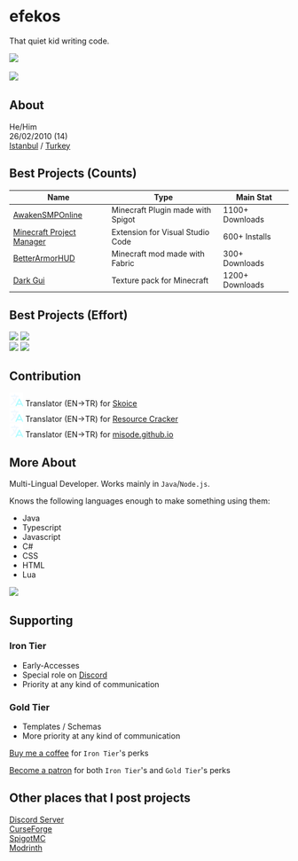 # efekos
That quiet kid writing code.

![](https://github-readme-stats.vercel.app/api?username=efekos&count_private=true&show_icons=true&custom_title=Github%20Stats&bg_color=0b0d17&text_color=fcfdff&border_color=272c46&include_all_commits=true)

![](https://github-profile-trophy.vercel.app/?username=efekos)

## About
He/Him\
26/02/2010 (14)\
[Istanbul](https://google.com/search?q=İstanbul) / [Turkey](https://www.google.com/search?q=Türkiye)

## Best Projects (Counts)
            
| Name | Type | Main Stat |
|------|------|-----------|
| [AwakenSMPOnline](https://www.spigotmc.org/resources/awakensmp-online.102573/) | Minecraft Plugin made with Spigot | 1100+ Downloads |
| [Minecraft Project Manager](https://marketplace.visualstudio.com/items?itemName=efekos.minecraft-project-manager) | Extension for Visual Studio Code | 600+ Installs
| [BetterArmorHUD](https://modrinth.com/mod/betterarmorhud) | Minecraft mod made with Fabric | 300+ Downloads |
| [Dark Gui](https://legacy.curseforge.com/minecraft/texture-packs/dark-gui-by-efekos) | Texture pack for Minecraft | 1200+ Downloads |

## Best Projects (Effort)

[![](https://github-readme-stats.vercel.app/api/pin/?username=efekos&repo=Simpler&bg_color=0b0d17&text_color=fcfdff&border_color=272c46)](https://github.com/efekos/Simpler)
[![](https://github-readme-stats.vercel.app/api/pin/?username=efekos&repo=AwakenSMPOnline&bg_color=0b0d17&text_color=fcfdff&border_color=272c46)](https://github.com/efekos/AwakenSMPOnline)\
[![](https://github-readme-stats.vercel.app/api/pin/?username=efekos&repo=Classes&bg_color=0b0d17&text_color=fcfdff&border_color=272c46)](https://github.com/efekos/Classes)
[![](https://github-readme-stats.vercel.app/api/pin/?username=efekos&repo=PortfolioGenerator&bg_color=0b0d17&text_color=fcfdff&border_color=272c46)](https://github.com/efekos/UserCrates)

## Contribution

<img src="./translator.svg" width="25" height="25" /> Translator (EN->TR) for [Skoice](https://github.com/Skoice/skoice)\
<img src="./translator.svg" width="25" height="25" /> Translator (EN->TR) for [Resource Cracker](https://github.com/Stein-N/Resource-Cracker)\
<img src="./translator.svg" width="25" height="25" /> Translator (EN->TR) for [misode.github.io](https://github.com/misode/misode.github.io)

## More About

Multi-Lingual Developer. Works mainly in `Java`/`Node.js`.

Knows the following languages enough to make something using them:
* Java
* Typescript
* Javascript
* C#
* CSS
* HTML
* Lua

![](https://github-readme-stats.vercel.app/api/top-langs/?username=efekos&bg_color=0b0d17&text_color=fcfdff&border_color=272c46)

## Supporting

### Iron Tier
* Early-Accesses
* Special role on [Discord](https://discord.gg/8PPgcmYNf4)
* Priority at any kind of communication

### Gold Tier
* Templates / Schemas
* More priority at any kind of communication

[Buy me a coffee](https://www.buymeacoffee.com/efekos) for `Iron Tier`'s perks

[Become a patron](https://patreon.com/efekos) for both `Iron Tier`'s and `Gold Tier`'s perks

## Other places that I post projects

[Discord Server](https://discord.gg/8PPgcmYNf4)\
[CurseForge](https://legacy.curseforge.com/members/efekos0/projects)\
[SpigotMC](https://www.spigotmc.org/members/efekos.1519254/)\
[Modrinth](https://modrinth.com/user/efekos)